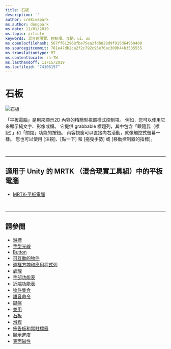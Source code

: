 ```yaml
---
title: 石板
description: ''
author: cre8ivepark
ms.author: dongpark
ms.date: 11/01/2019
ms.topic: article
keywords: 混合的現實、控制項、互動、ui、ux
ms.openlocfilehash: 567ff612968fbe75ea2fdb829d9f915d64959400
ms.sourcegitcommit: 781e47db2ca2f2c792c95e76ac309b44b3535555
ms.translationtype: MT
ms.contentlocale: zh-TW
ms.lasthandoff: 11/15/2019
ms.locfileid: "74106157"
---
```

# <a name="slate"></a>石板

![石板](images/UX/UX_Hero_Slate.jpg)

「平板電腦」是用來顯示2D 內容的精簡型視窗樣式控制項。 例如，您可以使用它來顯示純文字、影像或檔。 它提供 grabbable 標題列，其中包含「跟隨我（標記）」和「關閉」功能的按鈕。 內容視窗可以直接向右滾動，就像觸控式螢幕一樣。 您也可以使用 [注視]、[點一下] 和 [拖曳手勢] 或 [移動控制器的指標]。

<br>

---

## <a name="slate-in-mrtkmixed-reality-toolkit-for-unity"></a>適用于 Unity 的 MRTK （混合現實工具組）中的平板電腦

* [MRTK-平板電腦](https://microsoft.github.io/MixedRealityToolkit-Unity/Documentation/README_Slate.html)

<br>

---

## <a name="see-also"></a>請參閱

* [游標](cursors.md)
* [手型光線](point-and-commit.md)
* [Button](button.md)
* [可互動的物件](interactable-object.md)
* [週框方塊和應用程式列](app-bar-and-bounding-box.md)
* [處理](direct-manipulation.md)
* [手部功能表](hand-menu.md)
* [近端功能表](near-menu.md)
* [物件集合](object-collection.md)
* [語音命令](voice-input.md)
* [鍵盤](keyboard.md)
* [並用](tooltip.md)
* [石板](slate.md)
* [滑桿](slider.md)
* [佈告板和常駐標籤](billboarding-and-tag-along.md)
* [顯示進度](progress.md)
* [表面磁性](surface-magnetism.md)
